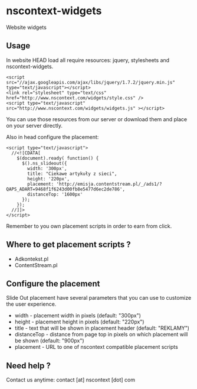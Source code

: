 nscontext-widgets
=================

Website widgets


## Usage 

In website HEAD load all require resources: jquery, stylesheets and nscontext-widgets.

    <script src="//ajax.googleapis.com/ajax/libs/jquery/1.7.2/jquery.min.js" type="text/javascript"></script>
    <link rel="stylesheet" type="text/css" href="http://www.nscontext.com/widgets/style.css" />
    <script type="text/javascript" src="http://www.nscontext.com/widgets/widgets.js" ></script>

You can use those resources from our server or download them and place on your server directly.

Also in head configure the placement:

    <script type="text/javascript">
      //<![CDATA[
        $(document).ready( function() {
          $().ns_slideout({
            width: '300px',
            title: "Ciekawe artykuły z sieci",
            height: '220px',
            placement: 'http://emisja.contentstream.pl/_/ads1/?QAPS_ADART=9468f1f6243d00fb8e5477d6ec2de786',
            distanceTop: '1600px'
          });
        });
      //]]>
    </script>

Remember to you own placement scripts in order to earn from click.

## Where to get placement scripts ?

* Adkontekst.pl
* ContentStream.pl 


## Configure the placement

Slide Out placement have several parameters that you can use to customize the user experience.

* width - placement width in pixels (default: "300px")
* height - placement height in pixels (default: "220px")
* title - text that will be shown in placement header (default: "REKLAMY")
* distanceTop - distance from page top in pixels on which placement will be shown (default: "900px")
* placement - URL to one of nscontext compatible placement scripts

## Need help ?

Contact us anytime: contact [at] nscontext [dot] com
